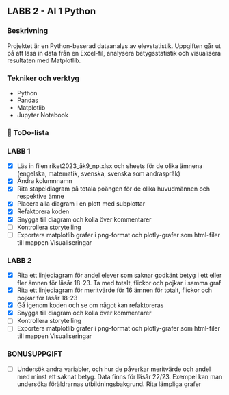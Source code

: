 ## LABB 2 - AI 1 Python

### Beskrivning

Projektet är en Python-baserad dataanalys av elevstatistik. 
Uppgiften går ut på att läsa in data från en Excel-fil, analysera betygsstatistik och visualisera resultaten med Matplotlib.

### Tekniker och verktyg

- Python
- Pandas
- Matplotlib
- Jupyter Notebook

### 📝 ToDo-lista

### LABB 1
- [x] Läs in filen riket2023_åk9_np.xlsx och sheets för de olika ämnena (engelska, matematik, svenska,
 svenska som andraspråk)
- [x] Ändra kolumnnamn
- [x] Rita  stapeldiagram på totala poängen för de olika huvudmännen och respektive ämne
- [x] Placera alla diagram i en plott med subplottar
- [x] Refaktorera koden
- [x] Snygga till diagram och  kolla över kommentarer
- [ ] Kontrollera storytelling
- [ ] Exportera matplotlib grafer i png-format och plotly-grafer som html-filer till mappen Visualiseringar

### LABB 2
- [x] Rita ett linjediagram för andel elever som saknar godkänt betyg i ett eller fler ämnen för läsår 18-23. Ta med totalt, flickor och pojkar i samma graf
- [x] Rita ett linjediagram för meritvärde för 16 ämnen för totalt, flickor och pojkar för läsår 18-23
- [x] Gå igenom koden och se om något kan refaktoreras
- [x] Snygga till diagram och  kolla över kommentarer
- [ ] Kontrollera storytelling
- [ ] Exportera matplotlib grafer i png-format och plotly-grafer som html-filer till mappen Visualiseringar

### BONUSUPPGIFT
- [ ] Undersök  andra variabler, och hur de påverkar meritvärde och andel med minst ett saknat betyg. Data
 finns för läsår 22/23. Exempel kan man undersöka föräldrarnas utbildningsbakgrund. Rita lämpliga grafer



